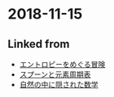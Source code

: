 # 2018-11-15

## Linked from

* [エントロピーをめぐる冒険](エントロピーをめぐる冒険.md)
* [スプーンと元素周期表](スプーンと元素周期表.md)
* [自然の中に隠された数学](自然の中に隠された数学.md)
